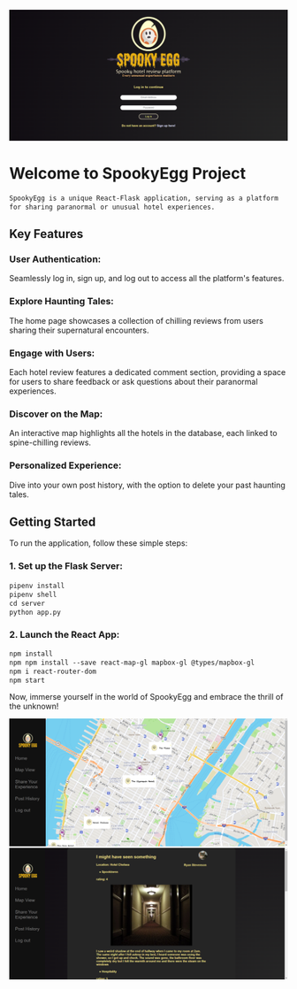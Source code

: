 ![Alt text](<Screenshot 2024-01-15 210417.png>)


# Welcome to SpookyEgg Project

    SpookyEgg is a unique React-Flask application, serving as a platform for sharing paranormal or unusual hotel experiences.

## Key Features

### User Authentication:

Seamlessly log in, sign up, and log out to access all the platform's features.

### Explore Haunting Tales:

The home page showcases a collection of chilling reviews from users sharing their supernatural encounters.

### Engage with Users:

Each hotel review features a dedicated comment section, providing a space for users to share feedback or ask questions about their paranormal experiences.

### Discover on the Map:

An interactive map highlights all the hotels in the database, each linked to spine-chilling reviews.

### Personalized Experience:

Dive into your own post history, with the option to delete your past haunting tales.

## Getting Started

To run the application, follow these simple steps:

### 1. Set up the Flask Server:

```
pipenv install
pipenv shell
cd server
python app.py
```
### 2. Launch the React App:

```
npm install
npm npm install --save react-map-gl mapbox-gl @types/mapbox-gl
npm i react-router-dom
npm start
```

Now, immerse yourself in the world of SpookyEgg and embrace the thrill of the unknown!

![Alt text](<Screenshot 2024-01-15 210259.png>) 
![Alt text](<Screenshot 2024-01-15 210342.png>) 

